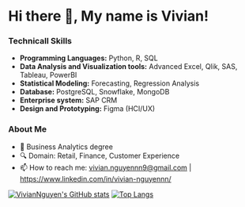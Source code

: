 # Hi there 👋, My name is Vivian!

### **Technicall Skills**

- **Programming Languages:** Python, R, SQL
- **Data Analysis and Visualization tools:** Advanced Excel, Qlik, SAS, Tableau, PowerBI
- **Statistical Modeling:** Forecasting, Regression Analysis
- **Database:** PostgreSQL, Snowflake, MongoDB
- **Enterprise system:** SAP CRM
- **Design and Prototyping:** Figma (HCI/UX)

### **About Me**
- 🌱 Business Analytics degree
- 🔍 Domain: Retail, Finance, Customer Experience
- 📫 How to reach me: vivian.nguyennn9@gmail.com |  https://www.linkedin.com/in/vivian-nguyennn/


[![VivianNguyen's GitHub stats](https://github-readme-stats.vercel.app/api?username=VivianNg9&show_icons=true&theme=radical)](https://github.com/anuraghazra/github-readme-stats)
[![Top Langs](https://github-readme-stats.vercel.app/api/top-langs/?username=VivianNg9&layout=compact&theme=radical)](https://github.com/anuraghazra/github-readme-stats)
